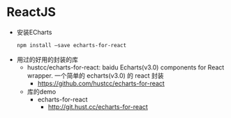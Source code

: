 # ReactJS

* 安装ECharts
    ```bash
    npm install –save echarts-for-react
    ```
* 用过的好用的封装的库
  * hustcc/echarts-for-react: baidu Echarts(v3.0) components for React wrapper. 一个简单的 echarts(v3.0) 的 react 封装
    * https://github.com/hustcc/echarts-for-react
  * 库的demo
    * echarts-for-react
      * http://git.hust.cc/echarts-for-react
